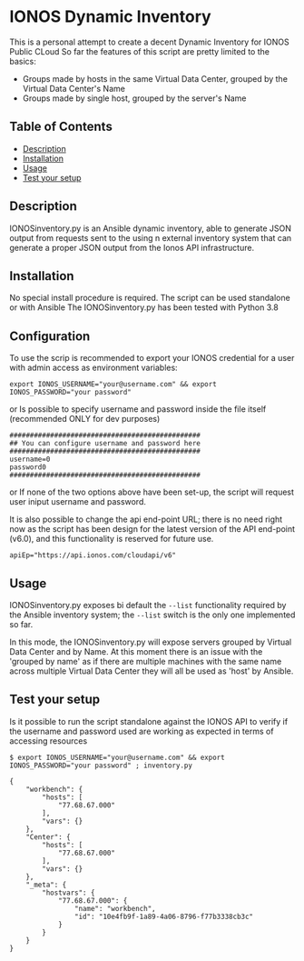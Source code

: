 # IONOS Dynamic Inventory

This is a personal attempt to create a decent Dynamic Inventory for IONOS Public CLoud
So far the features of this script are pretty limited to the basics:
- Groups made by hosts in the same Virtual Data Center, grouped by the Virtual Data Center's Name
- Groups made by single host, grouped by the server's Name

## Table of Contents

- [Description](#description)
- [Installation](#installation)
- [Usage](#usage)
- [Test your setup](#test-your-setup)

## Description

IONOSinventory.py is an Ansible dynamic inventory, able to generate JSON output from requests sent to the using n external inventory system that can generate a proper JSON output from the Ionos API infrastructure.

## Installation

No special install procedure is required. 
The script can be used standalone or with Ansible
The IONOSinventory.py has been tested with Python 3.8

## Configuration

To use the scrip is recommended to export your IONOS credential for a user with admin access as environment variables:
```
export IONOS_USERNAME="your@username.com" && export IONOS_PASSWORD="your password"
```
or
Is possible to specify username and password inside the file itself (recommended ONLY for dev purposes)
```
###############################################
## You can configure username and password here
###############################################
username=0
password0
###############################################
```
or
If none of the two options above have been set-up, the script will request user iniput username and password.

It is also possible to change the api end-point URL; there is no need right now as the script has been design for the latest version of the API end-point (v6.0), and this functionality is reserved for future use.
```
apiEp="https://api.ionos.com/cloudapi/v6"
```

## Usage

IONOSinventory.py exposes bi default the `--list` functionality required by the Ansible inventory system; the `--list` switch is the only one implemented so far.

In this mode, the IONOSinventory.py will expose servers grouped by Virtual Data Center and by Name.
At this moment there is an issue with the 'grouped by name' as if there are multiple machines with the same name across multiple Virtual Data Center they will all be used as 'host' by Ansible.

## Test your setup
Is it possible to run the script standalone against the IONOS API to verify if the username and password used
are working as expected in terms of accessing resources

```
$ export IONOS_USERNAME="your@username.com" && export IONOS_PASSWORD="your password" ; inventory.py 

{
    "workbench": {
        "hosts": [
            "77.68.67.000"
        ],
        "vars": {}
    },
    "Center": {
        "hosts": [
            "77.68.67.000"
        ],
        "vars": {}
    },
    "_meta": {
        "hostvars": {
            "77.68.67.000": {
                "name": "workbench",
                "id": "10e4fb9f-1a89-4a06-8796-f77b3338cb3c"
            }
        }
    }
}
```
